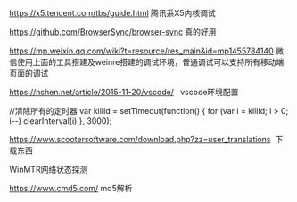 https://x5.tencent.com/tbs/guide.html 腾讯系X5内核调试

https://github.com/BrowserSync/browser-sync 真的好用

https://mp.weixin.qq.com/wiki?t=resource/res_main&id=mp1455784140 微信使用上面的工具搭建及weinre搭建的调试环境，普通调试可以支持所有移动端页面的调试

https://nshen.net/article/2015-11-20/vscode/    vscode环境配置

//清除所有的定时器
var killId = setTimeout(function() {
  for (var i = killId; i > 0; i--) clearInterval(i)
}, 3000);


https://www.scootersoftware.com/download.php?zz=user_translations  下载东西

WinMTR网络状态探测

https://www.cmd5.com/ md5解析
